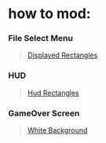 # **how to mod:**

### **File Select Menu**    
 > [Displayed Rectangles](https://github.com/xander-haj/LADXHD-Documentation/edit/main/root/InGame/Screens/MenuScreen.cs.md)

### **HUD**
 > [Hud Rectangles](https://github.com/xander-haj/LADXHD-Documentation/blob/main/root/InGame/Things/values.cs.md)

### **GameOver Screen**
 > [White Background](https://github.com/xander-haj/LADXHD-Documentation/edit/main/root/InGame/GameSystems/GameOverSystem.cs.md)
